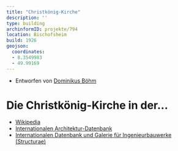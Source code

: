 ```yaml
---
title: "Christkönig-Kirche"
description: ''
type: building
archinformID: projekte/794
location: Bischofsheim
build: 1926
geojson:
  coordinates:
  - 8.3549983
  - 49.99169
---
```


* Entworfen von [Dominikus Böhm](/tags/Dominikus-Böhm)

# Die Christkönig-Kirche in der...
* [Wikipedia](https://de.wikipedia.org/wiki/Christk%C3%B6nig_(Bischofsheim))
* [Internationalen Architektur-Datenbank](https://deu.archinform.net/projekte/794.htm)
* [Internationalen Datenbank und Galerie für Ingenieurbauwerke (Structurae)](https://structurae.net/de/bauwerke/christkoenigskirche)

